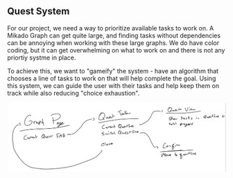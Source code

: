 ## Quest System

For our project, we need a way to prioritize available tasks to work on. A Mikado Graph can get quite large, and finding tasks without dependencies can be annoying when working with these large graphs. We do have color coding, but it can get overwhelming on what to work on and there is not any priortiy systme in place. 

To achieve this, we want to "gameify" the system - have an algorithm that chooses a line of tasks to work on that will help complete the goal. Using this system, we can guide the user with their tasks and help keep them on track while also reducing "choice exhaustion". 

![Questline Breadboarding](image.png)